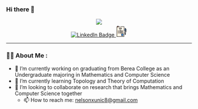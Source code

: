 ### Hi there 👋
<div id="header" align="center">
  <img src="https://media.giphy.com/media/M9gbBd9nbDrOTu1Mqx/giphy.gif" width="100"/>

  <div id="badges">
  <a href="https://www.linkedin.com/in/nelson-xunic-cua/">
    <img src="https://img.shields.io/badge/LinkedIn-blue?style=for-the-badge&logo=linkedin&logoColor=white" alt="LinkedIn Badge"/>
  </a>
  <a href="https://drive.google.com/file/d/1oBobp8etmtbocZ61ju333iLJfx03DKnu/view?usp=sharing">
    <img src="https://github.com/NelsonXunic/NelsonXunic/blob/main/curriculum-vitae.png"?style=for-the-badge&logo=cv&logoColor=white" alt="CV Badge" width="30" height="30"/>
<!--     <a href="https://www.freepik.com/icon/curriculum-vitae_1207431">Icon by Freepik</a> -->
  </a>
    <!--<a href="your-twitter-URL">
    <img src="https://img.shields.io/badge/Twitter-blue?style=for-the-badge&logo=twitter&logoColor=white" alt="Twitter Badge"/>
  </a> -->
</div>

</div>

<!--
**NelsonXunic/NelsonXunic** is a ✨ _special_ ✨ repository because its `README.md` (this file) appears on your GitHub profile.

Here are some ideas to get you started:
-->
---

### :man_technologist: About Me :
- 🔭 I’m currently working on graduating from Berea College as an Undergraduate majoring in Mathematics and Computer Science
- 🌱 I’m currently learning Topology and Theory of Computation
- 👯 I’m looking to collaborate on research that brings Mathematics and Computer Science together
  <!-- - 🤔 I’m looking for help with ...
<!-- - 💬 Ask me about ... -->
- 📫 How to reach me: nelsonxunic8@gmail.com
  <!-- - ⚡ Fun fact: ... -->

